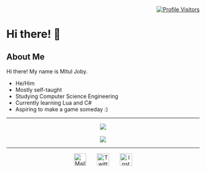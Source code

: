 <!--  Hey there! Stalking my code ay? XD Carry on...  -->

<p align = "right">
  <a href="https://github.com/Mitul-Joby">  
  <img src ="https://komarev.com/ghpvc/?username=Mitul-Joby&color=123456&style=flat" alt="Profile Visitors"/>
  </a>
</p>

# Hi there! 👋

## About Me
Hi there! My name is Mitul Joby.
- He/Him
- Mostly self-taught
- Studying Computer Science Engineering
- Currently learning Lua and C#
- Aspiring to make a game someday :)

<hr>
<p align = "center">
  <a href="https://github.com/Mitul-Joby">  
  <img src="https://github-readme-stats.vercel.app/api/?username=Mitul-Joby&hide=issues,contribs&show_icons=true&title_color=fff&icon_color=123456&text_color=9f9f9f&bg_color=151515" />
  </a>
  <br>
  <br>
  <a href="https://github.com/Mitul-Joby">  
  <img src="https://github-readme-stats.vercel.app/api/top-langs/?username=Mitul-Joby&layout=compact&title_color=fff&text_color=9f9f9f&bg_color=151515&border_color=ffffff&card_width=444" />
  </a>
</p>
<hr>

<p align = "center">
  <a title="E-Mail Me" href="mailto:its.mitul.joby@gmail.com?Subject=Hi%20Mitul"><img alt="Mail Me" src="https://mituljoby.me/static/images/Mail-White.png" height="32"></a>
  &nbsp;&nbsp;&nbsp;&nbsp;&nbsp;
  <a title="Find me on Twitter" href="https://twitter.com/mituljoby"><img alt="Twitter" src="https://mituljoby.me/static/images/Twitter-Logo-Rounded-White.png" height="32"></a>
  &nbsp;&nbsp;&nbsp;&nbsp;&nbsp;
  <a title="Find me on Instagram" href="https://www.instagram.com/mitul_joby/"><img alt="Instagram" src="https://mituljoby.me/static/images/Instagram-Logo-White.png" height="32"></a>
</p>
